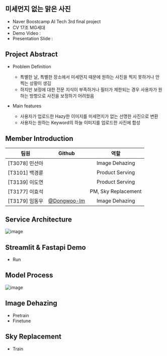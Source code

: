 ## 미세먼지 없는 맑은 사진
- Naver Boostcamp AI Tech 3rd final project
- CV 17조 MG세대
- Demo Video :
- Presentation Slide : 

## Project Abstract
* Problem Definition
    
    * 특별한 날, 특별한 장소에서 미세먼지 때문에 원하는 사진을 찍지 못하거나 안 찍는 상황이 생김
    * 하지만 보정에 대한 전문 지식이 부족하거나 필터가 제한되는 경우 사용자가 원하는 방향으로 사진을 보정하기 어려웠음

* Main features

    * 사용자가 업로드한 Hazy한 이미지를 미세먼지가 없는 선명한 사진으로 변환
    * 사용자는 원하는 Keyword의 하늘 이미지를 업로드한 사진에 합성

## Member Introduction
|팀원|Github|역할|
| :--------: | :--------: | :--------: |
|[T3078] 민선아||Image Dehazing|
|[T3101] 백경륜||Product Serving|
|[T3139] 이도연||Product Serving|
|[T3177] 이효석||PM, Sky Replacement|
|[T3179] 임동우|[@Dongwoo-Im](https://github.com/Dongwoo-Im)|Image Dehazing|

## Service Architecture
![image](https://user-images.githubusercontent.com/81875412/172397327-77f34979-b0b4-45f7-992f-b0e126c6d10b.png)

## Streamlit & Fastapi Demo
- Run

## Model Process
![image](https://user-images.githubusercontent.com/81875412/172397492-34a7450e-32e4-4f45-a9a2-87b4a43a07f2.png)

## Image Dehazing
- Pretrain
- Finetune

## Sky Replacement
- Train
